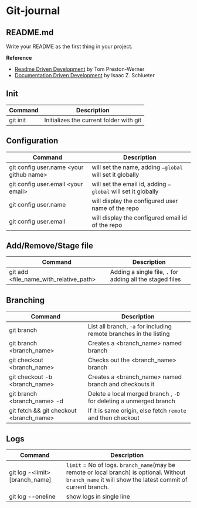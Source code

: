 # Git-journal


## README.md

Write your README as the first thing in your project. 

**Reference**

* [Readme Driven Development](http://tom.preston-werner.com/2010/08/23/readme-driven-development.html) by Tom Preston-Werner
* [Documentation Driven Development](https://blog.izs.me/2017/06/documentation-driven-development) by Isaac Z. Schlueter


## Init 

| Command | Description|
| ------- |--------------|
| git init | Initializes the current folder with git  |

## Configuration

| Command | Description |
| ------- |-------------- |
| git config user.name \<your github name\> | will set the name, adding `–global` will set it globally |
| git config user.email \<your email\> | will set the email id, adding `–global` will set it globally |
| git config user.name | will display the configured user name of the repo |
| git config user.email | will display the configured email id of the repo |

## Add/Remove/Stage file

| Command | Description |
| ------- |-------------- |
| git add <file_name_with_relative_path>| Adding a single file, `.` for adding all the staged files |



## Branching

| Command | Description |
| ------- |-------------- |
| git branch | List all branch, `-a` for including remote branches in the listing |
| git branch <branch_name> | Creates a <branch_name> named branch |
| git checkout <branch_name> | Checks out the <branch_name> branch |
| git checkout -b <branch_name> | Creates a <branch_name> named branch and checkouts it |
| git branch <branch_name> -d | Delete a local merged branch , `-D` for deleting a unmerged branch |
| git fetch && git checkout <branch_name>| If it is same origin, else fetch `remote` and then checkout|


## Logs

| Command | Description |
|---------|-------------- |
| git log -\<limit\> [branch_name] | `limit` = No of logs. `branch_name`(may be remote or local branch) is optional. Without `branch_name` it will show the latest commit of current branch. |
| git log --oneline | show logs in single line |